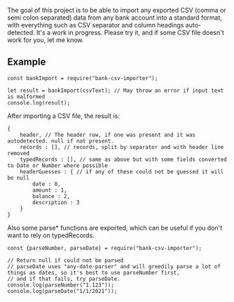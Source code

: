The goal of this project is to be able to import any exported CSV (comma or semi colon separated) data from any bank account into a standard format, with everything such as CSV separator and column headings auto-detected. It's a work in progress. Please try it, and if some CSV file doesn't work for you, let me know.

## Example
```
const bankImport = require("bank-csv-importer");

let result = bankImport(csvText); // May throw an error if input text is malformed
console.log(result);
```

After importing a CSV file, the result is:

```
{
	header, // The header row, if one was present and it was autodetected. null if not present.
	records : [], // records, split by separator and with header line removed
	typedRecords : [], // same as above but with some fields converted to Date or Number where possible
	headerGuesses : { // if any of these could not be guessed it will be null
		date : 0,
		amount : 1,
		balance : 2,
		description : 3
	}
}
```

Also some parse* functions are exported, which can be useful if you don't want to rely on typedRecords.

```
const {parseNumber, parseDate} = require("bank-csv-importer");

// Return null if could not be parsed
// parseDate uses "any-date-parser" and will greedily parse a lot of things as dates, so it's best to use parseNumber first,
// and if that fails, try parseDate.
console.log(parseNumber("1.123"));
console.log(parseDate("1/1/2021"));
```